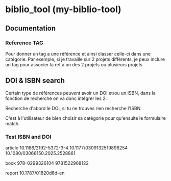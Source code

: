 # biblio_tool (my-biblio-tool)

## Documentation

### Reference TAG

Pour donner un tag a une référence et ainsi classer celle-ci dans une catégorie. Par exemple, si je travaille sur 2 projets différents, je peux inclure un tag pour associer la ref à un des 2 projets ou plusieurs projets

## DOI & ISBN search

Certain type de références peuvent avoir un DOI et/ou un ISBN, dans la fonction de recherche on va donc intégrer les 2.

Recherche d'abord le DOI, si tu ne trouves rien recherche l'ISBN

C'est à l'utilisateur de bien choisir sa catégorie pour qu'ensuite le formulaire match.

### Test ISBN and DOI

article
10.1186/2192-5372-3-4
10.1177/0309132519898254
10.1080/03066150.2025.2528861

book
978-0299326104
9781522968122

report
10.1787/01820d6d-en
